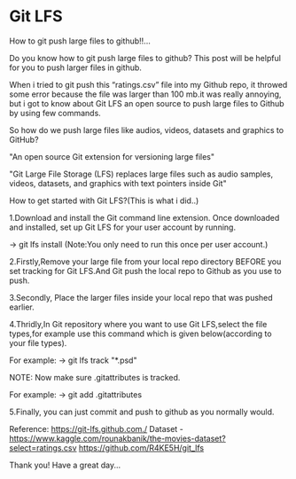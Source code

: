 # Git LFS

How to git push large files to github!!...

Do you know how to git push large files to github? This post will be helpful for you to push larger files in github.

When i tried to git push this “ratings.csv” file into my Github repo, it throwed some error because the file was larger than 100 mb.it was really annoying, but i got to 
know about Git LFS an open source to push large files to Github by using few commands.

So how do we push large files like audios, videos, datasets and graphics to GitHub?  

"An open source Git extension for versioning large files"

"Git Large File Storage (LFS) replaces large files such as
audio samples, videos, datasets, and graphics with text pointers inside Git"

How to get started with Git LFS?(This is what i did..)

1.Download and install the Git command line extension. Once downloaded and installed, 
set up Git LFS for your user account by running.

 -> git lfs install (Note:You only need to run this once per user account.)

2.Firstly,Remove your large file from your local repo directory BEFORE you set tracking for Git LFS.And Git push the local repo to Github as you use to push.

3.Secondly, Place the larger files inside your local repo that was pushed earlier.

4.Thridly,In Git repository where you want to use Git LFS,select the file types,for example use this command which is given below(according to your file types).

For example:
-> git lfs track "*.psd"

 NOTE: Now make sure .gitattributes is tracked.

For example:
-> git add .gitattributes

5.Finally, you can just commit and push to github as you normally would.


Reference: 
https://git-lfs.github.com./
Dataset - https://www.kaggle.com/rounakbanik/the-movies-dataset?select=ratings.csv
https://github.com/R4KE5H/git_lfs




Thank you! Have a great day...
